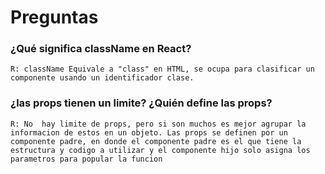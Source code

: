 # Preguntas

### ¿Qué significa className en React?

    R: className Equivale a "class" en HTML, se ocupa para clasificar un componente usando un identificador clase.

### ¿las props tienen un limite? ¿Quién define las props?

    R: No  hay limite de props, pero si son muchos es mejor agrupar la informacion de estos en un objeto. Las props se definen por un componente padre, en donde el componente padre es el que tiene la estructura y codigo a utilizar y el componente hijo solo asigna los parametros para popular la funcion 